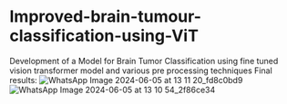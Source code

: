 # Improved-brain-tumour-classification-using-ViT
Development of a Model for Brain Tumor Classification using fine tuned vision transformer model and various pre processing techniques
Final results:
![WhatsApp Image 2024-06-05 at 13 11 20_fd8c0bd9](https://github.com/BishalBiswal/Improved-brain-tumour-classification-using-ViT/assets/73893866/54de785f-5787-4bc9-99f1-d022e7c5eb9e)
![WhatsApp Image 2024-06-05 at 13 10 54_2f86ce34](https://github.com/BishalBiswal/Improved-brain-tumour-classification-using-ViT/assets/73893866/1e4c7bb4-7554-4e66-881d-6c16f2c2e2f3)

